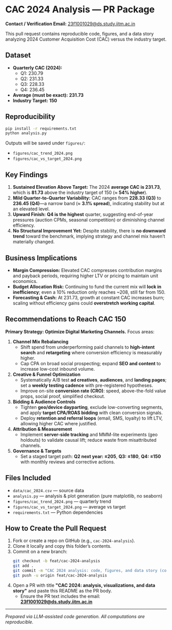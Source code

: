 # CAC 2024 Analysis — PR Package

**Contact / Verification Email:** 23f1001029@ds.study.iitm.ac.in

This pull request contains reproducible code, figures, and a data story analyzing 2024 Customer Acquisition Cost (CAC) versus the industry target.

## Dataset
- **Quarterly CAC (2024):**
  - Q1: 230.79
  - Q2: 231.33
  - Q3: 228.33
  - Q4: 236.45
- **Average (must be exact):** **231.73**
- **Industry Target:** **150**

## Reproducibility
```bash
pip install -r requirements.txt
python analysis.py
```

Outputs will be saved under `figures/`:
- `figures/cac_trend_2024.png`
- `figures/cac_vs_target_2024.png`

## Key Findings
1. **Sustained Elevation Above Target:** The 2024 **average CAC is 231.73**, which is **81.73** above the industry target of 150 (≈ **54% higher**).
2. **Mild Quarter-to-Quarter Variability:** CAC ranges from **228.33 (Q3)** to **236.45 (Q4)**—a narrow band (≈ **3.1% spread**), indicating stability but at an elevated level.
3. **Upward Finish:** **Q4 is the highest** quarter, suggesting end-of-year pressures (auction CPMs, seasonal competition) or diminishing channel efficiency.
4. **No Structural Improvement Yet:** Despite stability, there is **no downward trend** toward the benchmark, implying strategy and channel mix haven’t materially changed.

## Business Implications
- **Margin Compression:** Elevated CAC compresses contribution margins and payback periods, requiring higher LTV or pricing to maintain unit economics.
- **Budget Allocation Risk:** Continuing to fund the current mix will **lock in inefficiency**; even a 10% reduction only reaches ~208, still far from 150.
- **Forecasting & Cash:** At 231.73, growth at constant CAC increases burn; scaling without efficiency gains could **overstretch working capital**.

## Recommendations to Reach CAC 150
**Primary Strategy: Optimize Digital Marketing Channels.** Focus areas:

1. **Channel Mix Rebalancing**
   - Shift spend from underperforming paid channels to **high-intent search** and **retargeting** where conversion efficiency is measurably higher.
   - Cap CPA on broad social prospecting; expand **SEO and content** to increase low-cost inbound volume.
2. **Creative & Funnel Optimization**
   - Systematically A/B test **ad creatives**, **audiences**, and **landing pages**; set a **weekly testing cadence** with pre-registered hypotheses.
   - Improve on-site **conversion rate (CRO)**: speed, above-the-fold value props, social proof, simplified checkout.
3. **Bidding & Audience Controls**
   - Tighten **geo/device dayparting**, exclude low-converting segments, and apply **target CPA/ROAS bidding** with clean conversion signals.
   - Deploy **retention and referral loops** (email, SMS, loyalty) to lift LTV, allowing higher CAC where justified.
4. **Attribution & Measurement**
   - Implement **server-side tracking** and MMM-lite experiments (geo holdouts) to validate causal lift; reduce waste from misattributed channels.
5. **Governance & Targets**
   - Set a staged target path: **Q2 next year: ≤205**, **Q3: ≤180**, **Q4: ≤150** with monthly reviews and corrective actions.

## Files Included
- `data/cac_2024.csv` — source data
- `analysis.py` — analysis & plot generation (pure matplotlib, no seaborn)
- `figures/cac_trend_2024.png` — quarterly trend
- `figures/cac_vs_target_2024.png` — average vs target
- `requirements.txt` — Python dependencies

## How to Create the Pull Request
1. Fork or create a repo on GitHub (e.g., `cac-2024-analysis`).
2. Clone it locally and copy this folder’s contents.
3. Commit on a new branch:
   ```bash
   git checkout -b feat/cac-2024-analysis
   git add .
   git commit -m "CAC 2024 analysis: code, figures, and data story (contains 23f1001029@ds.study.iitm.ac.in)"
   git push -u origin feat/cac-2024-analysis
   ```
4. Open a PR with title **"CAC 2024: analysis, visualizations, and data story"** and paste this README as the PR body.
   - Ensure the PR text includes the email: **23f1001029@ds.study.iitm.ac.in**

---

_Prepared via LLM-assisted code generation. All computations are reproducible._